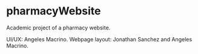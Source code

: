 # pharmacyWebsite
Academic project of a pharmacy website. 

UI/UX: Angeles Macrino.
Webpage layout: Jonathan Sanchez and Angeles Macrino.
